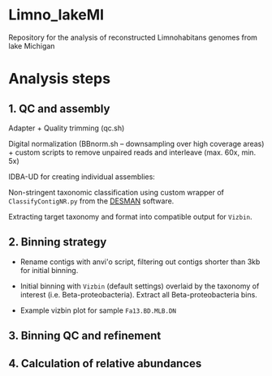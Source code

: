 # Limno_lakeMI
Repository for the analysis of reconstructed Limnohabitans genomes from lake Michigan

# Analysis steps

## 1. QC and assembly
Adapter + Quality trimming (qc.sh)

Digital normalization (BBnorm.sh – downsampling over high coverage areas) + custom scripts to remove unpaired reads and interleave (max. 60x, min. 5x)

IDBA-UD for creating individual assemblies:

Non-stringent taxonomic classification using custom wrapper of `ClassifyContigNR.py` from the [DESMAN](https://github.com/chrisquince/DESMAN)
software. 

Extracting target taxonomy and format into compatible output for `Vizbin`.

## 2. Binning strategy
* Rename contigs with anvi'o script, filtering out contigs shorter than 3kb for initial binning.  

* Initial binning with `Vizbin` (default settings) overlaid by the taxonomy of interest (i.e. Beta-proteobacteria). Extract all Beta-proteobacteria bins.  

* Example vizbin plot for sample `Fa13.BD.MLB.DN`  


## 3. Binning QC and refinement




## 4. Calculation of relative abundances
